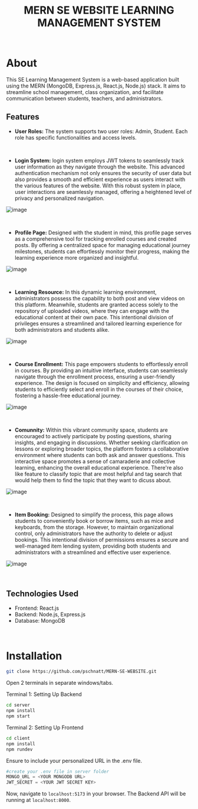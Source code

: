 <h1 align="center">
    MERN SE WEBSITE LEARNING MANAGEMENT SYSTEM 
</h1>

<br>

# About

This SE Learning Management System is a web-based application built using the MERN (MongoDB, Express.js, React.js, Node.js) stack. It aims to streamline school management, class organization, and facilitate communication between students, teachers, and administrators.

## Features

- **User Roles:** The system supports two user roles: Admin, Student. Each role has specific functionalities and access levels.

<br>

- **Login System:** login system employs JWT tokens to seamlessly track user information as they navigate through the website. This advanced authentication mechanism not only ensures the security of user data but also provides a smooth and efficient experience as users interact with the various features of the website. With this robust system in place, user interactions are seamlessly managed, offering a heightened level of privacy and personalized navigation.

![image](https://github.com/pschnatt/MERN-SE-WEBSITE/assets/121118638/fd0d75d2-8656-41f5-8b98-9651fe963084)

<br>

- **Profile Page:** Designed with the student in mind, this profile page serves as a comprehensive tool for tracking enrolled courses and created posts. By offering a centralized space for managing educational journey milestones, students can effortlessly monitor their progress, making the learning experience more organized and insightful.

![image](https://github.com/pschnatt/MERN-SE-WEBSITE/assets/121118638/d0b99184-f3ab-43be-8524-a7605d19ad5b)

<br>

- **Learning Resource:** In this dynamic learning environment, administrators possess the capability to both post and view videos on this platform. Meanwhile, students are granted access solely to the repository of uploaded videos, where they can engage with the educational content at their own pace. This intentional division of privileges ensures a streamlined and tailored learning experience for both administrators and students alike.

![image](https://github.com/pschnatt/MERN-SE-WEBSITE/assets/121118638/65da0f3e-ba69-4334-b56b-d857897044f0)

<br>

- **Course Enrollment:** This page empowers students to effortlessly enroll in courses. By providing an intuitive interface, students can seamlessly navigate through the enrollment process, ensuring a user-friendly experience. The design is focused on simplicity and efficiency, allowing students to efficiently select and enroll in the courses of their choice, fostering a hassle-free educational journey.

![image](https://github.com/pschnatt/MERN-SE-WEBSITE/assets/121118638/2b79bcee-4fd6-45b2-8f55-555b3b83ff6c)

<br>

- **Comunnity:** Within this vibrant community space, students are encouraged to actively participate by posting questions, sharing insights, and engaging in discussions. Whether seeking clarification on lessons or exploring broader topics, the platform fosters a collaborative environment where students can both ask and answer questions. This interactive space promotes a sense of camaraderie and collective learning, enhancing the overall educational experience. There're also like feature to classify topic that are most helpful and tag search that would help them to find the topic that they want to dicuss about.

![image](https://github.com/pschnatt/MERN-SE-WEBSITE/assets/121118638/df8dae99-0a55-4f20-8981-9eca25b1f0cb)

<br>

- **Item Booking:** Designed to simplify the process, this page allows students to conveniently book or borrow items, such as mice and keyboards, from the storage. However, to maintain organizational control, only administrators have the authority to delete or adjust bookings. This intentional division of permissions ensures a secure and well-managed item lending system, providing both students and administrators with a streamlined and effective user experience.

![image](https://github.com/pschnatt/MERN-SE-WEBSITE/assets/121118638/8ced16b2-c478-49f0-8158-73ddbb9d246a)

<br>

## Technologies Used

- Frontend: React.js
- Backend: Node.js, Express.js
- Database: MongoDB

<br>

# Installation

```sh
git clone https://github.com/pschnatt/MERN-SE-WEBSITE.git
```
Open 2 terminals in separate windows/tabs.

Terminal 1: Setting Up Backend 
```sh
cd server
npm install
npm start
```

Terminal 2: Setting Up Frontend
```sh
cd client
npm install
npm rundev
```

Ensure to include your personalized URL in the .env file.
```py
#create your .env file in server folder
MONGO_URL = <YOUR MONGODB URL>
JWT_SECRET = <YOUR JWT SECRET KEY>
```

Now, navigate to `localhost:5173` in your browser. 
The Backend API will be running at `localhost:8000`.
